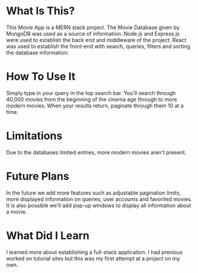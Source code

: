 # What Is This?

This Movie App is a MERN stack project. The Movie Database given by MongoDB was used as a source of information. Node.js and Express.js were used to establish the back end and middleware of the project. React was used to establish the front-end with search, queries, filters and sorting the database information. 

# How To Use It

Simply type in your query in the top search bar. You'll search through 40,000 movies from the beginning of the cinema age through to more modern movies. When your results return, paginate through them 10 at a time.

# Limitations

Due to the databases limited entries, more modern movies aren't present. 

# Future Plans

In the future we add more features such as adjustable pagination limits, more displayed information on queries, user accounts and favorited movies. It is also possible we'll add pop-up windows to display all information about a movie.

# What Did I Learn

I learned more about establishing a full-stack application. I had previous worked on tutorial sites but this was my first attempt at a project on my own.